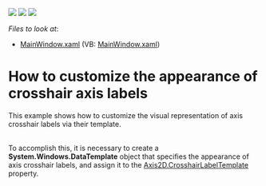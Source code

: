 <!-- default badges list -->
![](https://img.shields.io/endpoint?url=https://codecentral.devexpress.com/api/v1/VersionRange/128569659/12.1.4%2B)
[![](https://img.shields.io/badge/Open_in_DevExpress_Support_Center-FF7200?style=flat-square&logo=DevExpress&logoColor=white)](https://supportcenter.devexpress.com/ticket/details/E4074)
[![](https://img.shields.io/badge/📖_How_to_use_DevExpress_Examples-e9f6fc?style=flat-square)](https://docs.devexpress.com/GeneralInformation/403183)
<!-- default badges end -->
<!-- default file list -->
*Files to look at*:

* [MainWindow.xaml](./CS/CrosshairLabelTemplateForAxisLabels/MainWindow.xaml) (VB: [MainWindow.xaml](./VB/CrosshairLabelTemplateForAxisLabels/MainWindow.xaml))
<!-- default file list end -->
# How to customize the appearance of crosshair axis labels


<p>This example shows how to customize the visual representation of axis crosshair labels via their template. </p><p><br />
To accomplish this, it is necessary to create a <strong>System.Windows.DataTemplate</strong> object that specifies the appearance of axis crosshair labels, and assign it to the <a href="http://help.devexpress.com/#WPF/DevExpressXpfChartsAxis2D_CrosshairLabelTemplatetopic"><u>Axis2D.CrosshairLabelTemplate</u></a> property.</p><p><br />
</p>

<br/>


